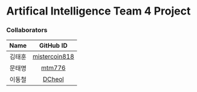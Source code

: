 # Artifical Intelligence Team 4 Project

### Collaborators

|  Name  |                     GitHub ID                     |
| :----: | :-----------------------------------------------: |
| 김태훈 | [mistercoin818](https://github.com/mistercoin818) |
| 문태명 | [mtm776](https://github.com/mtm776)        |
| 이동철 | [DCheol](https://github.com/DCheol)        |
